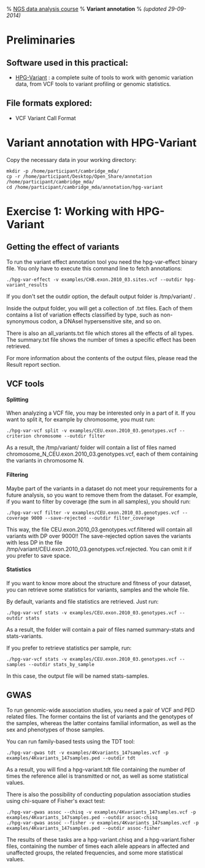 % [NGS data analysis course](http://ngscourse.github.io/)
% __Variant annotation__
% _(updated 29-09-2014)_

<!-- COMMON LINKS HERE -->

[HPG-Variant]: http://wiki.opencb.org/projects/hpg/doku.php?id=variant:overview "HPG Variant"


Preliminaries
================================================================================


Software used in this practical:
--------------------------------

- [HPG-Variant][HPG-Variant] : a complete suite of tools to work with genomic variation data, from VCF tools to variant profiling or genomic statistics.


File formats explored:
----------------------

- VCF Variant Call Format

Variant annotation with HPG-Variant
================================================================================

Copy the necessary data in your working directory:

    mkdir -p /home/participant/cambridge_mda/
    cp -r /home/participant/Desktop/Open_Share/annotation /home/participant/cambridge_mda/
    cd /home/participant/cambridge_mda/annotation/hpg-variant

Exercise 1: Working with HPG-Variant
================================================================================

Getting the effect of variants
--------------------------------------------------------------------------------

To run the variant effect annotation tool you need the hpg-var-effect binary file. You only have to execute this command line to fetch annotations:

    ./hpg-var-effect -v examples/CHB.exon.2010_03.sites.vcf --outdir hpg-variant_results

If you don't set the outdir option, the default output folder is /tmp/variant/ .

Inside the output folder, you will get a collection of .txt files. Each of them contains a list of variation effects classified by type, such as non-synonymous codon, a DNAseI hypersensitive site, and so on.

There is also an all_variants.txt file which stores all the effects of all types. The summary.txt file shows the number of times a specific effect has been retrieved.

For more information about the contents of the output files, please read the Result report section.

VCF tools
--------------------------------------------------------------------------------

#### Splitting

When analyzing a VCF file, you may be interested only in a part of it. If you want to split it, for example by chromosome, you must run:

    ./hpg-var-vcf split -v examples/CEU.exon.2010_03.genotypes.vcf --criterion chromosome --outdir filter

As a result, the /tmp/variant/ folder will contain a list of files named chromosome_N_CEU.exon.2010_03.genotypes.vcf, each of them containing the variants in chromosome N.

#### Filtering

Maybe part of the variants in a dataset do not meet your requirements for a future analysis, so you want to remove them from the dataset. For example, if you want to filter by coverage (the sum in all samples), you should run:

    ./hpg-var-vcf filter -v examples/CEU.exon.2010_03.genotypes.vcf --coverage 9000 --save-rejected --outdir filter_coverage

This way, the file CEU.exon.2010_03.genotypes.vcf.filtered will contain all variants with DP over 9000!! The save-rejected option saves the variants with less DP in the file /tmp/variant/CEU.exon.2010_03.genotypes.vcf.rejected. You can omit it if you prefer to save space.

#### Statistics

If you want to know more about the structure and fitness of your dataset, you can retrieve some statistics for variants, samples and the whole file.

By default, variants and file statistics are retrieved. Just run:

    ./hpg-var-vcf stats -v examples/CEU.exon.2010_03.genotypes.vcf --outdir stats

As a result, the folder will contain a pair of files named summary-stats and stats-variants.

If you prefer to retrieve statistics per sample, run:

    ./hpg-var-vcf stats -v examples/CEU.exon.2010_03.genotypes.vcf --samples --outdir stats_by_sample

In this case, the output file will be named stats-samples.

GWAS
--------------------------------------------------------------------------------

To run genomic-wide association studies, you need a pair of VCF and PED related files. The former contains the list of variants and the genotypes of the samples, whereas the latter contains familial information, as well as the sex and phenotypes of those samples.

You can run family-based tests using the TDT tool:

    ./hpg-var-gwas tdt -v examples/4Kvariants_147samples.vcf -p examples/4Kvariants_147samples.ped --outdir tdt

As a result, you will find a hpg-variant.tdt file containing the number of times the reference allel is transmitted or not, as well as some statistical values.

There is also the possibility of conducting population association studies using chi-square of Fisher's exact test:

    ./hpg-var-gwas assoc --chisq -v examples/4Kvariants_147samples.vcf -p examples/4Kvariants_147samples.ped --outdir assoc-chisq
    ./hpg-var-gwas assoc --fisher -v examples/4Kvariants_147samples.vcf -p examples/4Kvariants_147samples.ped --outdir assoc-fisher

The results of these tasks are a hpg-variant.chisq and a hpg-variant.fisher files, containing the number of times each allele appears in affected and unaffected groups, the related frequencies, and some more statistical values.


